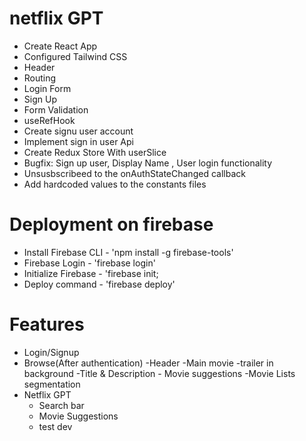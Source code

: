 # netflix GPT
- Create React App
- Configured Tailwind CSS
- Header 
- Routing
- Login Form
- Sign Up
- Form Validation
- useRefHook
- Create signu user account
- Implement sign in user Api
- Create Redux Store With userSlice
- Bugfix: Sign up user, Display Name , User login functionality
- Unsusbscribeed to the onAuthStateChanged callback
- Add hardcoded values to the constants files

# Deployment on firebase
- Install Firebase CLI -   'npm install -g firebase-tools'
- Firebase Login - 'firebase login'
- Initialize Firebase - 'firebase init;
- Deploy command - 'firebase deploy'

# Features
- Login/Signup
- Browse(After authentication)
    -Header
    -Main movie
        -trailer in background
        -Title & Description
        - Movie suggestions
            -Movie Lists segmentation
- Netflix GPT
    - Search bar
    - Movie Suggestions
    - test dev